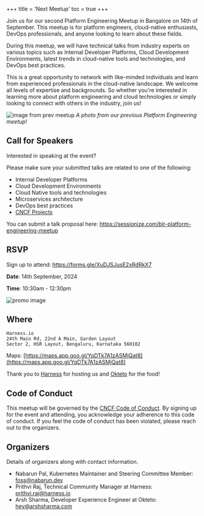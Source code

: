 +++
title = 'Next Meetup'
toc = true
+++

Join us for our second Platform Engineering Meetup in Bangalore on 14th of September. This meetup is for platform engineers, cloud-native enthusiasts, DevOps professionals, and anyone looking to learn about these fields.

During this meetup, we will have technical talks from industry experts on various topics such as Internal Developer Platforms, Cloud Development Environments, latest trends in cloud-native tools and technologies, and DevOps best practices.

This is a great opportunity to network with like-minded individuals and learn from experienced professionals in the cloud-native landscape. We welcome all levels of expertise and backgrounds. So whether you're interested in learning more about platform engineering and cloud technologies or simply looking to connect with others in the industry, join us!

![image from prev meetup](/img/dec-meetup-group-photo.jpg)
_A photo from our previous Platform Engineering meetup!_

## Call for Speakers

Interested in speaking at the event?

Please make sure your submitted talks are related to one of the following:

- Internal Developer Platforms
- Cloud Development Environments
- Cloud Native tools and technologies
- Microservices architecture
- DevOps best practices
- [CNCF Projects](https://landscape.cncf.io)

You can submit a talk proposal here: https://sessionize.com/blr-platform-engineering-meetup

## RSVP

Sign up to attend: https://forms.gle/XuDJSJusE2xRdRkX7

**Date**: 14th September, 2024

**Time**: 10:30am - 12:30pm

![promo image](/img/sept-meetup-promo.png)

## Where

    Harness.io
    24th Main Rd, 22nd A Main, Garden Layout
    Sector 2, HSR Layout, Bengaluru, Karnataka 560102

Maps: [https://maps.app.goo.gl/YqDTk7A1zASMjQat8](https://maps.app.goo.gl/YqDTk7A1zASMjQat8)

Thank you to [Harness](https://harness.io) for hosting us and [Okteto](https://okteto.com) for the food!

## Code of Conduct

This meetup will be governed by the [CNCF Code of Conduct](https://github.com/cncf/foundation/blob/main/code-of-conduct.md). By signing up for the event and attending, you acknowledge your adherence to this code of conduct. If you feel the code of conduct has been violated, please reach out to the organizers.

## Organizers

Details of organizers along with contact information.

- Nabarun Pal, Kubernetes Maintainer and Steering Committee Member: foss@nabarun.dev
- Prithvi Raj, Technical Community Manager at Harness: prithvi.raj@harness.io
- Arsh Sharma, Developer Experience Engineer at Okteto: hey@arshsharma.com
